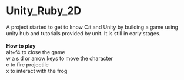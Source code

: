 # Unity_Ruby_2D

A project started to get to know C# and Unity by building a game using unity hub and tutorials provided by unit.
It is still in early stages. </br> </br>
<b> How to play </b> </br>
alt+f4 to close the game </br>
w a s d or arrow keys to move the character </br>
c to fire projectile </br>
x to interact with the frog
